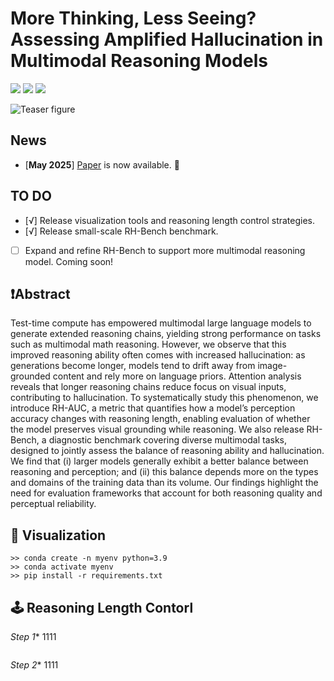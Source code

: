 # More Thinking, Less Seeing? Assessing Amplified Hallucination in Multimodal Reasoning Models


<a href='https://arxiv.org/abs/2410.06172'><img src='https://img.shields.io/badge/Paper-Arxiv-red'></a> <a href='https://mssbench.github.io/ '><img src='https://img.shields.io/badge/Project-Page-green'></a> <a href='https://huggingface.co/datasets/kzhou35/mssbench/tree/main'><img src='https://img.shields.io/badge/🤗-Dataset-blue'></a>
</a>


![Teaser figure](figures/intro.png)


## News
- \[**May 2025**\]  [Paper](https://arxiv.org/abs/2505.21523) is now available. 📢


## TO DO 
- [√] Release visualization tools and reasoning length control  strategies.
- [√] Release small-scale RH-Bench benchmark.
-  [ ]  Expand and refine RH-Bench to support more multimodal reasoning model. Coming soon!



## ❗Abstract
Test-time compute has empowered multimodal large language models to generate extended reasoning chains, yielding strong performance on tasks such as multimodal math reasoning. However, we observe that this improved reasoning ability often comes with increased hallucination: as generations become longer, models tend to drift away from image-grounded content and rely more on language priors. Attention analysis reveals that longer reasoning chains reduce focus on visual inputs, contributing to hallucination. To systematically study this phenomenon, we introduce RH-AUC, a metric that quantifies how a model’s perception accuracy changes with reasoning length, enabling evaluation of whether the model preserves visual grounding while reasoning. We also release RH-Bench, a diagnostic benchmark covering diverse multimodal tasks, designed to jointly assess the balance of reasoning ability and hallucination. We find that (i) larger models generally exhibit a better balance between reasoning and perception; and (ii) this balance depends more on the types and domains of the training data than its volume. Our findings highlight the need for evaluation frameworks that account for both reasoning quality and perceptual reliability.



## 🎯 Visualization 

```
>> conda create -n myenv python=3.9
>> conda activate myenv
>> pip install -r requirements.txt
```


## 🕹️ Reasoning Length Contorl

*Step 1** 1111
```

```
*Step 2**    1111

```

```




